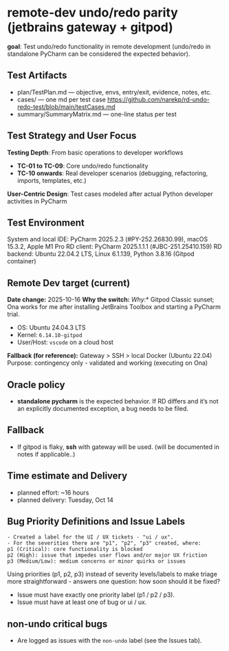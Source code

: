 # remote‑dev undo/redo parity (jetbrains gateway + gitpod)

**goal**: Test undo/redo functionality in remote development (undo/redo in standalone PyCharm can be considered the expected behavior).

## Test Artifacts
- plan/TestPlan.md — objective, envs, entry/exit, evidence, notes, etc. 
- cases/ — one md per test case https://github.com/narekp/rd-undo-redo-test/blob/main/testCases.md
- summary/SummaryMatrix.md — one-line status per test

## Test Strategy and User Focus

**Testing Depth**: From basic operations to developer workflows
- **TC-01 to TC-09**: Core undo/redo functionality
- **TC-10 onwards**: Real developer scenarios (debugging, refactoring, imports, templates, etc.)

**User-Centric Design**: Test cases modeled after actual Python developer activities in PyCharm

## Test Environment
System and local IDE: PyCharm 2025.2.3 (#PY-252.26830.99), macOS 15.3.2, Apple M1 Pro
RD client: PyCharm 2025.1.1.1 (#JBC-251.25410.159)
RD backend: Ubuntu 22.04.2 LTS, Linux 6.1.139, Python 3.8.16 (Gitpod container)

## Remote Dev target (current)
**Date change:** 2025-10-16
**Why the switch:** *Why:** Gitpod Classic sunset; Ona works for me after installing JetBrains Toolbox and starting a PyCharm trial.
- OS: Ubuntu 24.04.3 LTS
- Kernel: `6.14.10-gitpod`
- User/Host: `vscode` on a cloud host

**Fallback (for reference):** Gateway > SSH > local Docker (Ubuntu 22.04)  
Purpose: contingency only - validated and working (executing on Ona)

## Oracle policy
- **standalone pycharm** is the expected behavior. If RD differs and it’s not an explicitly documented exception, a bug needs to be filed.

## Fallback
- If gitpod is flaky, **ssh** with gateway will be used. (will be documented in notes if applicable..)

## Time estimate and Delivery
- planned effort: ~16 hours
- planned delivery: Tuesday, Oct 14

## Bug Priority Definitions and Issue Labels
    - Created a label for the UI / UX tickets - "ui / ux".
    - For the severities there are "p1", "p2", "p3" created, where:
    p1 (Critical): core functionality is blocked
    p2 (High): issue that impedes user flows and/or major UX friction
    p3 (Medium/Low): medium concerns or minor quirks or issues

Using priorities (p1, p2, p3) instead of severity levels/labels to make triage more straightforward - answers one question: how soon should it be fixed?
- Issue must have exactly one priority label (p1 / p2 / p3).
- Issue must have at least one of bug or ui / ux.
## non-undo critical bugs
- Are logged as issues with the `non-undo` label (see the Issues tab).
